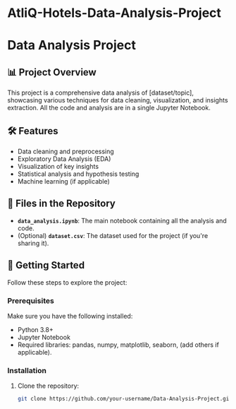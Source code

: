# AtliQ-Hotels-Data-Analysis-Project

# Data Analysis Project

## 📊 Project Overview
This project is a comprehensive data analysis of [dataset/topic], showcasing various techniques for data cleaning, visualization, and insights extraction. All the code and analysis are in a single Jupyter Notebook.

## 🛠️ Features
- Data cleaning and preprocessing
- Exploratory Data Analysis (EDA)
- Visualization of key insights
- Statistical analysis and hypothesis testing
- Machine learning (if applicable)

## 📁 Files in the Repository
- **`data_analysis.ipynb`**: The main notebook containing all the analysis and code.
- (Optional) **`dataset.csv`**: The dataset used for the project (if you're sharing it).

## 🚀 Getting Started
Follow these steps to explore the project:

### Prerequisites
Make sure you have the following installed:
- Python 3.8+  
- Jupyter Notebook  
- Required libraries: pandas, numpy, matplotlib, seaborn, (add others if applicable).

### Installation
1. Clone the repository:
   ```bash
   git clone https://github.com/your-username/Data-Analysis-Project.git

